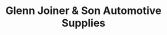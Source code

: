 ---
title: "Glenn Joiner & Son Automotive Supplies"
url: /winter-garden/glenn-joiner-and-son-automotive-supplies/
shop: car parts
---